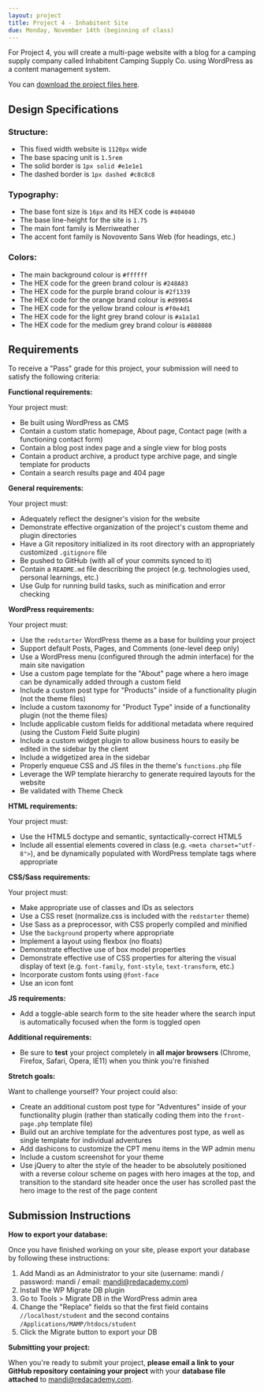 ```yaml
---
layout: project
title: Project 4 - Inhabitent Site
due: Monday, November 14th (beginning of class)
---
```


For Project 4, you will create a multi-page website with a blog for a camping supply company called Inhabitent Camping Supply Co. using WordPress as a content management system.

You can [download the project files here](https://s3-us-west-2.amazonaws.com/red-wdp/project-files/project-04.zip).

## Design Specifications

### Structure:

- This fixed width website is `1120px` wide
- The base spacing unit is `1.5rem`
- The solid border is `1px solid #e1e1e1`
- The dashed border is `1px dashed #c8c8c8`

### Typography:

- The base font size is `16px` and its HEX code is `#404040`
- The base line-height for the site is `1.75`
- The main font family is Merriweather
- The accent font family is Novovento Sans Web (for headings, etc.)

### Colors:

- The main background colour is `#ffffff`
- The HEX code for the green brand colour is `#248A83`
- The HEX code for the purple brand colour is `#2f1339`
- The HEX code for the orange brand colour is `#d99054`
- The HEX code for the yellow brand colour is `#f0e4d1`
- The HEX code for the light grey brand colour is `#a1a1a1`
- The HEX code for the medium grey brand colour is `#808080`

## Requirements

To receive a "Pass" grade for this project, your submission will need to satisfy the following criteria:

**Functional requirements:**

Your project must:

- Be built using WordPress as CMS
- Contain a custom static homepage, About page, Contact page (with a functioning contact form)
- Contain a blog post index page and a single view for blog posts
- Contain a product archive, a product type archive page, and single template for products
- Contain a search results page and 404 page

**General requirements:**

Your project must:

- Adequately reflect the designer's vision for the website
- Demonstrate effective organization of the project's custom theme and plugin directories
- Have a Git repository initialized in its root directory with an appropriately customized `.gitignore` file
- Be pushed to GitHub (with all of your commits synced to it)
- Contain a `README.md` file describing the project (e.g. technologies used, personal learnings, etc.)
- Use Gulp for running build tasks, such as minification and error checking

**WordPress requirements:**

Your project must:

- Use the `redstarter` WordPress theme as a base for building your project
- Support default Posts, Pages, and Comments (one-level deep only)
- Use a WordPress menu (configured through the admin interface) for the main site navigation
- Use a custom page template for the "About" page where a hero image can be dynamically added through a custom field
- Include a custom post type for "Products" inside of a functionality plugin (not the theme files)
- Include a custom taxonomy for "Product Type" inside of a functionality plugin (not the theme files)
- Include applicable custom fields for additional metadata where required (using the Custom Field Suite plugin)
- Include a custom widget plugin to allow business hours to easily be edited in the sidebar by the client
- Include a widgetized area in the sidebar
- Properly enqueue CSS and JS files in the theme's `functions.php` file
- Leverage the WP template hierarchy to generate required layouts for the website
- Be validated with Theme Check


**HTML requirements:**

Your project must:

- Use the HTML5 doctype and semantic, syntactically-correct HTML5
- Include all essential elements covered in class (e.g. `<meta charset="utf-8">`), and be dynamically populated with WordPress template tags where appropriate

**CSS/Sass requirements:**

Your project must:

- Make appropriate use of classes and IDs as selectors
- Use a CSS reset (normalize.css is included with the `redstarter` theme)
- Use Sass as a preprocessor, with CSS properly compiled and minified
- Use the `background` property where appropriate
- Implement a layout using flexbox (no floats)
- Demonstrate effective use of box model properties
- Demonstrate effective use of CSS properties for altering the visual display of text (e.g. `font-family`, `font-style`, `text-transform`, etc.)
- Incorporate custom fonts using `@font-face`
- Use an icon font

**JS requirements:**

- Add a toggle-able search form to the site header where the search input is automatically focused when the form is toggled open

**Additional requirements:**

- Be sure to **test** your project completely in **all major browsers** (Chrome, Firefox, Safari, Opera, IE11) when you think you're finished

**Stretch goals:**

Want to challenge yourself? Your project could also:

- Create an additional custom post type for "Adventures" inside of your functionality plugin (rather than statically coding them into the `front-page.php` template file)
- Build out an archive template for the adventures post type, as well as single template for individual adventures
- Add dashicons to customize the CPT menu items in the WP admin menu
- Include a custom screenshot for your theme
- Use jQuery to alter the style of the header to be absolutely positioned with a reverse colour scheme on pages with hero images at the top, and transition to the standard site header once the user has scrolled past the hero image to the rest of the page content

## Submission Instructions

**How to export your database:**

Once you have finished working on your site, please export your database by following these instructions:

1. Add Mandi as an Administrator to your site (username: mandi / password: mandi / email: mandi@redacademy.com)
2. Install the WP Migrate DB plugin
3. Go to Tools > Migrate DB in the WordPress admin area
4. Change the "Replace" fields so that the first field contains `//localhost/student` and the second contains `/Applications/MAMP/htdocs/student`
5. Click the Migrate button to export your DB

**Submitting your project:**

When you're ready to submit your project, **please email a link to your GitHub repository containing your project** with your **database file attached** to [mandi@redacademy.com](mailto:mandi@redacademy.com).
